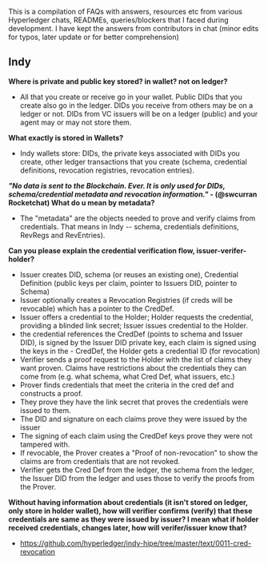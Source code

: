 This is a compilation of FAQs with answers, resources etc from various Hyperledger chats, READMEs, queries/blockers that I faced during development. I have kept the answers from contributors in chat (minor edits for typos, later update or for better comprehension)

## Indy

**Where is private and public key stored? in wallet? not on ledger?**

* All that you create or receive go in your wallet. Public DIDs that you create also go in the ledger. DIDs you receive from others may be on a ledger or not. DIDs from VC issuers will be on a ledger (public) and your agent may or may not store them.

**What exactly is stored in Wallets?**

* Indy wallets store: DIDs, the private keys associated with DIDs you create, other ledger transactions that you create (schema, credential definitions, revocation registries, revocation entries).

***"No data is sent to the Blockchain. Ever. It is only used for DIDs, schema/credential metadata and revocation information."* - (@swcurran Rocketchat)  What do u mean by metadata?**

* The "metadata" are the objects needed to prove and verify claims from credentials. That means in Indy -- schema, credentials definitions, RevRegs and RevEntries).

**Can you please explain the credential verification flow, issuer-verifer-holder?**

- Issuer creates DID, schema (or reuses an existing one), Credential Definition (public keys per claim, pointer to Issuers DID, pointer to Schema)
- Issuer optionally creates a Revocation Registries (if creds will be revocable) which has a pointer to the CredDef.
- Issuer offers a credential to the Holder; Holder requests the credential, providing a blinded link secret; Issuer issues credential to the Holder.
- the credential references the CredDef (points to schema and Issuer DID), is signed by the Issuer DID private key, each claim is signed using the keys in the - CredDef, the Holder gets a credential ID (for revocation)
- Verifier sends a proof request to the Holder with the list of claims they want proven. Claims have restrictions about the credentials they can come from (e.g. what schema, what Cred Def, what issuers, etc.)
- Prover finds credentials that meet the criteria in the cred def and constructs a proof.
- They prove they have the link secret that proves the credentials were issued to them.
- The DID and signature on each claims prove they were issued by the issuer
- The signing of each claim using the CredDef keys prove they were not tampered with.
- If revocable, the Prover creates a "Proof of non-revocation" to show the claims are from credentials that are not revoked.
- Verifier gets the Cred Def from the ledger, the schema from the ledger, the Issuer DID from the ledger and uses those to verify the proofs from the Prover.

**Without having information about credentials (it isn't stored on ledger, only store in holder wallet), how will verifier confirms (verify) that these credentials are same as they were issued by issuer? I mean what if holder received credentials, changes later, how will verifer/issuer know that?**

* https://github.com/hyperledger/indy-hipe/tree/master/text/0011-cred-revocation
